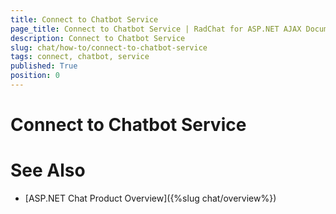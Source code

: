 ```yaml
---
title: Connect to Chatbot Service
page_title: Connect to Chatbot Service | RadChat for ASP.NET AJAX Documentation
description: Connect to Chatbot Service
slug: chat/how-to/connect-to-chatbot-service
tags: connect, chatbot, service
published: True
position: 0
---
```


# Connect to Chatbot Service


# See Also

 * [ASP.NET Chat Product Overview]({%slug chat/overview%})